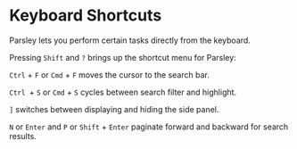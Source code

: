 # Keyboard Shortcuts

Parsley lets you perform certain tasks directly from the keyboard.

Pressing `Shift` and `?` brings up the shortcut menu for Parsley: 

`Ctrl` + `F` or `Cmd` + `F` moves the cursor to the search bar. 

`Ctrl `+ `S` or `Cmd` + `S` cycles between search filter and highlight. 

`]` switches between displaying and hiding the side panel. 

`N` or `Enter` and `P` or `Shift` + `Enter` paginate forward and backward for search results. 
